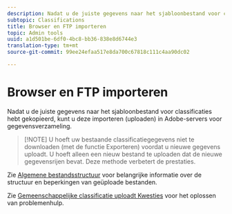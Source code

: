 ```yaml
---
description: Nadat u de juiste gegevens naar het sjabloonbestand voor classificaties hebt gekopieerd, kunt u deze importeren (uploaden) in Adobe-servers voor gegevensverzameling.
subtopic: Classifications
title: Browser en FTP importeren
topic: Admin tools
uuid: a1d501be-6df0-4bc8-bb36-838e8d6744e3
translation-type: tm+mt
source-git-commit: 99ee24efaa517e8da700c67818c111c4aa90dc02

---
```



# Browser en FTP importeren

Nadat u de juiste gegevens naar het sjabloonbestand voor classificaties hebt gekopieerd, kunt u deze importeren (uploaden) in Adobe-servers voor gegevensverzameling.

> [!NOTE] U hoeft uw bestaande classificatiegegevens niet te downloaden (met de functie Exporteren) voordat u nieuwe gegevens uploadt. U hoeft alleen een nieuw bestand te uploaden dat de nieuwe gegevensrijen bevat. Deze methode verbetert de prestaties.

Zie [Algemene bestandsstructuur](/help/components/c-classifications2/c-classifications-importer/c-saint-data-files.md) voor belangrijke informatie over de structuur en beperkingen van geüploade bestanden.

Zie [Gemeenschappelijke classificatie uploadt Kwesties](https://helpx.adobe.com/analytics/kb/common-saint-upload-issues.html) voor het oplossen van problemenhulp.

